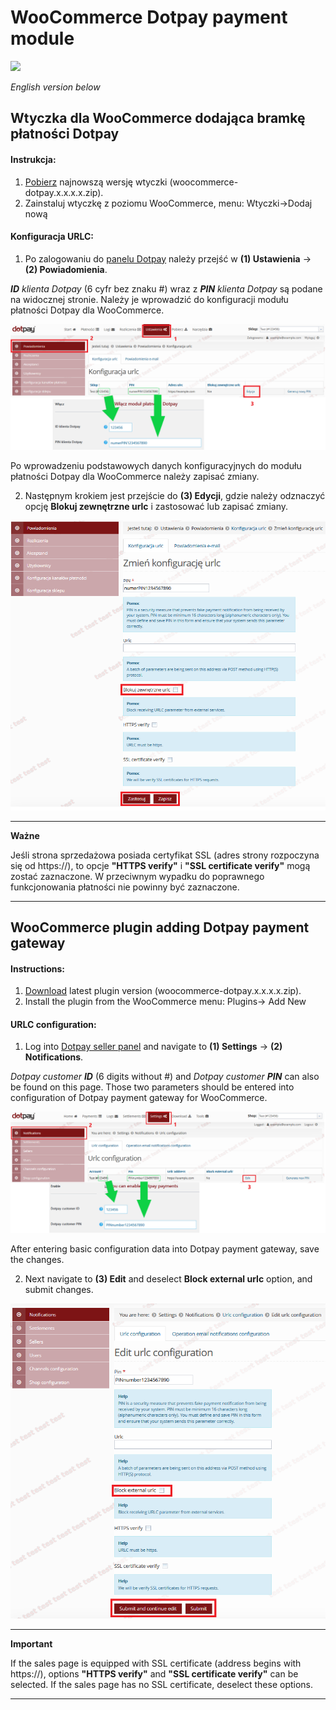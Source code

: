 # WooCommerce Dotpay payment module

[![](https://img.shields.io/github/release/dotpay/Woocommerce2.svg?style=for-the-badge)](https://github.com/dotpay/WooCommerce2/releases/latest "Download")

_English version below_

## Wtyczka dla WooCommerce dodająca bramkę płatności Dotpay

#### Instrukcja:

1.  [Pobierz](https://github.com/dotpay/WooCommerce2/releases/latest "Pobierz") najnowszą wersję wtyczki (woocommerce-dotpay.x.x.x.x.zip).    
2.  Zainstaluj wtyczkę z poziomu WooCommerce, menu: Wtyczki->Dodaj nową 

#### Konfiguracja URLC:

1.  Po zalogowaniu do [panelu Dotpay](https://ssl.dotpay.pl/s2/login/) należy przejść w **(1) Ustawienia** -> **(2) Powiadomienia**.

_**ID** klienta Dotpay_ (6 cyfr bez znaku #) wraz z _**PIN** klienta Dotpay_ są podane na widocznej stronie. Należy je wprowadzić do konfiguracji modułu płatności Dotpay dla WooCommerce.

![Dotpay panel 1](assets/images/PL_1.png "Ustawienia")

Po wprowadzeniu podstawowych danych konfiguracyjnych do modułu płatności Dotpay dla WooCommerce należy zapisać zmiany.

2.  Następnym krokiem jest przejście do **(3) Edycji**, gdzie należy odznaczyć opcję **Blokuj zewnętrzne urlc** i zastosować lub zapisać zmiany.

![Dotpay panel 2](assets/images/PL_2.png "Konfiguracja urlc")

* * *

**Ważne**

Jeśli strona sprzedażowa posiada certyfikat SSL (adres strony rozpoczyna się od https&#x3A;//), to opcje **"HTTPS verify"** i **"SSL certificate verify"** mogą zostać zaznaczone. W przeciwnym wypadku do poprawnego funkcjonowania płatności nie powinny być zaznaczone.

* * *

## WooCommerce plugin adding Dotpay payment gateway

#### Instructions:

1.  [Download](https://github.com/dotpay/WooCommerce2/releases/latest "Download") latest plugin version (woocommerce-dotpay.x.x.x.x.zip).    
2.  Install the plugin from the WooCommerce menu: Plugins-> Add New

#### URLC configuration:

1.  Log into [Dotpay seller panel](https://ssl.dotpay.pl/s2/login/) and navigate to **(1) Settings** -> **(2) Notifications**. 

_Dotpay customer **ID**_ (6 digits without #) and _Dotpay customer **PIN**_ can also be found on this page. Those two parameters should be entered into configuration of Dotpay payment gateway for WooCommerce.

![Dotpay_en panel 1](assets/images/EN_1.png "Settings")

After entering basic configuration data into Dotpay payment gateway, save the changes.

2.  Next navigate to **(3) Edit** and deselect **Block external urlc** option, and submit changes.

![Dotpay_en panel 2](assets/images/EN_2.png "URLC configuration")

* * *

**Important**

If the sales page is equipped with SSL certificate (address begins with https&#x3A;//), options **"HTTPS verify"** and **"SSL certificate verify"** can be selected. If the sales page has no SSL certificate, deselect these options.

* * *
